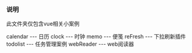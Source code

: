 ### 说明
此文件夹仅包含vue相关小案例

calendar --- 日历
clock --- 时钟
memo --- 便笺
reFresh --- 下拉刷新插件
todolist --- 任务管理案例
webReader --- web阅读器
